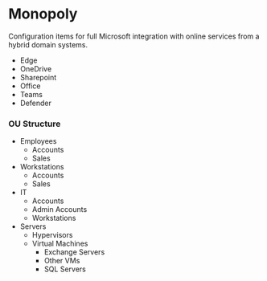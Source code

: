 # Monopoly
Configuration items for full Microsoft integration with online services from a hybrid domain systems.

- Edge
- OneDrive
- Sharepoint
- Office
- Teams
- Defender

### OU Structure
- Employees
    - Accounts
    - Sales
- Workstations
    - Accounts
    - Sales
- IT
    - Accounts
    - Admin Accounts
    - Workstations
- Servers
  - Hypervisors
  - Virtual Machines
      - Exchange Servers
      - Other VMs
      - SQL Servers
